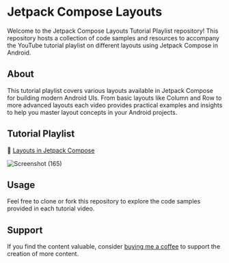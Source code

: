 # Jetpack Compose Layouts

Welcome to the Jetpack Compose Layouts Tutorial Playlist repository! This repository hosts a collection of code samples and resources to accompany the YouTube tutorial playlist on different layouts using Jetpack Compose in Android.

## About

This tutorial playlist covers various layouts available in Jetpack Compose for building modern Android UIs. From basic layouts like Column and Row to more advanced layouts each video provides practical examples and insights to help you master layout concepts in your Android projects.

## Tutorial Playlist

🎥 [Layouts in Jetpack Compose](https://youtube.com/playlist?list=PL1b73-6UjePBHwPNV9tuCiQB6G3e58BNh&si=XtzGdduso2ArTigV)

![Screenshot (165)](https://github.com/CodeInKotLang/ComposeLayouts/assets/110901093/cac0070b-4f3b-41cb-a2be-8b9ce190b6a4)


## Usage

Feel free to clone or fork this repository to explore the code samples provided in each tutorial video.

## Support

If you find the content valuable, consider [buying me a coffee](https://ko-fi.com/mohammadarif) to support the creation of more content.
